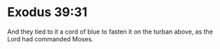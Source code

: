 # Exodus 39:31

And they tied to it a cord of blue to fasten it on the turban above, as the Lord had commanded Moses.
